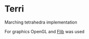 # Terri
Marching tetrahedra implementation

For graphics OpenGL and [Flib](https://github.com/Frontier789/Flib) was used
